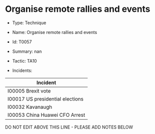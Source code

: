 # Organise remote rallies and events

* Type: Technique

* Name: Organise remote rallies and events

* Id: T0057

* Summary: nan

* Tactic: TA10

* Incidents:

| Incident |
| --------- |
| I00005 Brexit vote |
| I00017 US presidential elections |
| I00032 Kavanaugh |
| I00053 China Huawei CFO Arrest |

DO NOT EDIT ABOVE THIS LINE - PLEASE ADD NOTES BELOW